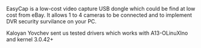 EasyCap is a low-cost video capture USB dongle which could be find at low cost from eBay.
It allows 1 to 4 cameras to be connected and to implement DVR security survilance on your PC.

Kaloyan Yovchev sent us tested drivers which works with A13-OLinuXIno and kernel 3.0.42+

